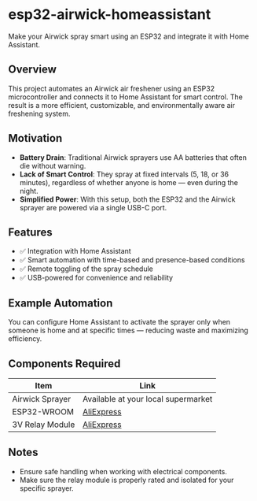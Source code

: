 # esp32-airwick-homeassistant

Make your Airwick spray smart using an ESP32 and integrate it with Home Assistant.

## Overview

This project automates an Airwick air freshener using an ESP32 microcontroller and connects it to Home Assistant for smart control. The result is a more efficient, customizable, and environmentally aware air freshening system.

## Motivation

- **Battery Drain**: Traditional Airwick sprayers use AA batteries that often die without warning.  
- **Lack of Smart Control**: They spray at fixed intervals (5, 18, or 36 minutes), regardless of whether anyone is home — even during the night.
- **Simplified Power**: With this setup, both the ESP32 and the Airwick sprayer are powered via a single USB-C port.

## Features

- ✅ Integration with Home Assistant  
- ✅ Smart automation with time-based and presence-based conditions  
- ✅ Remote toggling of the spray schedule  
- ✅ USB-powered for convenience and reliability  

## Example Automation

You can configure Home Assistant to activate the sprayer only when someone is home and at specific times — reducing waste and maximizing efficiency.

## Components Required

| Item                  | Link                                                                 |
|-----------------------|----------------------------------------------------------------------|
| Airwick Sprayer       | Available at your local supermarket                                  |
| ESP32-WROOM           | [AliExpress](https://s.click.aliexpress.com/e/_DnLCAnX)             |
| 3V Relay Module       | [AliExpress](https://s.click.aliexpress.com/e/_Dk7tKI9)             |

## Notes

- Ensure safe handling when working with electrical components.
- Make sure the relay module is properly rated and isolated for your specific sprayer.
